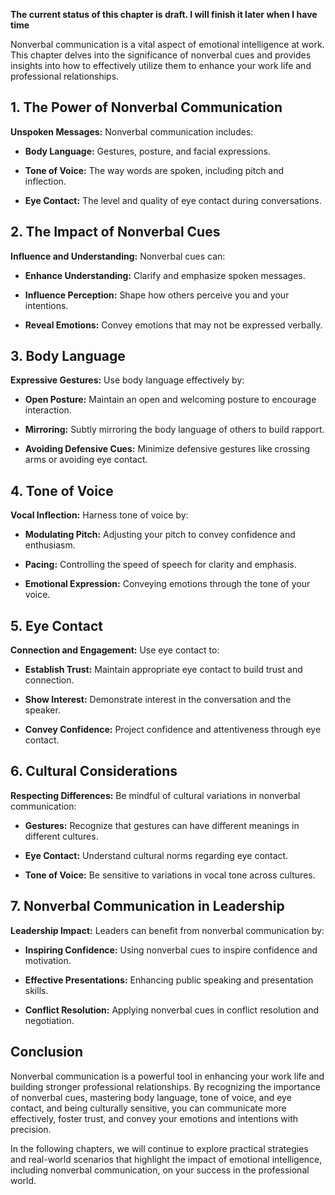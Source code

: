 **The current status of this chapter is draft. I will finish it later when I have time**

Nonverbal communication is a vital aspect of emotional intelligence at work. This chapter delves into the significance of nonverbal cues and provides insights into how to effectively utilize them to enhance your work life and professional relationships.

**1. The Power of Nonverbal Communication**
-------------------------------------------

**Unspoken Messages:** Nonverbal communication includes:

* **Body Language:** Gestures, posture, and facial expressions.

* **Tone of Voice:** The way words are spoken, including pitch and inflection.

* **Eye Contact:** The level and quality of eye contact during conversations.

**2. The Impact of Nonverbal Cues**
-----------------------------------

**Influence and Understanding:** Nonverbal cues can:

* **Enhance Understanding:** Clarify and emphasize spoken messages.

* **Influence Perception:** Shape how others perceive you and your intentions.

* **Reveal Emotions:** Convey emotions that may not be expressed verbally.

**3. Body Language**
--------------------

**Expressive Gestures:** Use body language effectively by:

* **Open Posture:** Maintain an open and welcoming posture to encourage interaction.

* **Mirroring:** Subtly mirroring the body language of others to build rapport.

* **Avoiding Defensive Cues:** Minimize defensive gestures like crossing arms or avoiding eye contact.

**4. Tone of Voice**
--------------------

**Vocal Inflection:** Harness tone of voice by:

* **Modulating Pitch:** Adjusting your pitch to convey confidence and enthusiasm.

* **Pacing:** Controlling the speed of speech for clarity and emphasis.

* **Emotional Expression:** Conveying emotions through the tone of your voice.

**5. Eye Contact**
------------------

**Connection and Engagement:** Use eye contact to:

* **Establish Trust:** Maintain appropriate eye contact to build trust and connection.

* **Show Interest:** Demonstrate interest in the conversation and the speaker.

* **Convey Confidence:** Project confidence and attentiveness through eye contact.

**6. Cultural Considerations**
------------------------------

**Respecting Differences:** Be mindful of cultural variations in nonverbal communication:

* **Gestures:** Recognize that gestures can have different meanings in different cultures.

* **Eye Contact:** Understand cultural norms regarding eye contact.

* **Tone of Voice:** Be sensitive to variations in vocal tone across cultures.

**7. Nonverbal Communication in Leadership**
--------------------------------------------

**Leadership Impact:** Leaders can benefit from nonverbal communication by:

* **Inspiring Confidence:** Using nonverbal cues to inspire confidence and motivation.

* **Effective Presentations:** Enhancing public speaking and presentation skills.

* **Conflict Resolution:** Applying nonverbal cues in conflict resolution and negotiation.

**Conclusion**
--------------

Nonverbal communication is a powerful tool in enhancing your work life and building stronger professional relationships. By recognizing the importance of nonverbal cues, mastering body language, tone of voice, and eye contact, and being culturally sensitive, you can communicate more effectively, foster trust, and convey your emotions and intentions with precision.

In the following chapters, we will continue to explore practical strategies and real-world scenarios that highlight the impact of emotional intelligence, including nonverbal communication, on your success in the professional world.

